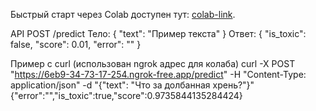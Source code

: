 Быстрый старт через Colab доступен тут: [colab-link](https://colab.research.google.com/drive/1HfTpGhQywIUXeG0_2LbhyG8xz15PnT6T?usp=sharing).

API
POST /predict
Тело:
{ "text": "Пример текста" }
Ответ:
{ "is_toxic": false, "score": 0.01, "error": "" }

Пример с curl (использован ngrok адрес для колаба)
curl -X POST "https://6eb9-34-73-17-254.ngrok-free.app/predict" -H "Content-Type: application/json" -d "{\"text\": \"Что за долбанная хрень?\"}"
{"error":"","is_toxic":true,"score":0.9735844135284424}
